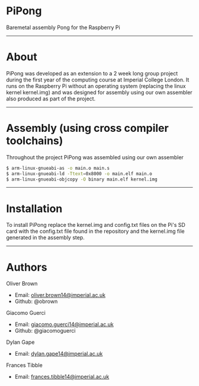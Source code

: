 # PiPong

Baremetal assembly Pong for the Raspberry Pi

---

 # About
 
PiPong was developed as an extension to a 2 week long group project during the first year of the computing course at Imperial College London. It runs on the Raspberry Pi without an operating system (replacing the linux kernel kernel.img) and was designed for assembly using our own assembler also produced as part of the project.

---

# Assembly (using cross compiler toolchains)

Throughout the project PiPong was assembled using our own assembler
```sh
$ arm-linux-gnueabi-as -o main.o main.s 
$ arm-linux-gnueabi-ld -Ttext=0x8000 -o main.elf main.o 
$ arm-linux-gnueabi-objcopy -O binary main.elf kernel.img
```
---

# Installation

To install PiPong replace the kernel.img and config.txt files on the Pi's SD card with the config.txt file found in the repository and the kernel.img file generated in the assembly step.

---

# Authors

Oliver Brown
- Email: oliver.brown14@imperial.ac.uk
- Github: @obrown

Giacomo Guerci
- Email: giacomo.guerci14@imperial.ac.uk
- Github: @giacomoguerci

Dylan Gape
- Email: dylan.gape14@imperial.ac.uk

Frances Tibble
- Email: frances.tibble14@imperial.ac.uk
